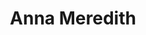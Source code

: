 ---
title: "Anna Meredith"
summary: "British composer, multi-instrumentalist, songwriter, and vocalist."
image: "anna-meredith.jpg"
---